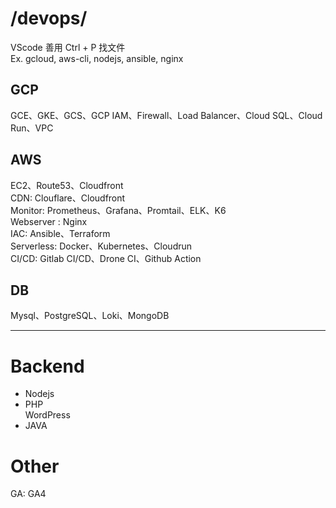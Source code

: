 
# /devops/

VScode 善用 Ctrl + P 找文件  
Ex. gcloud, aws-cli, nodejs, ansible, nginx  

## GCP
GCE、GKE、GCS、GCP IAM、Firewall、Load Balancer、Cloud SQL、Cloud Run、VPC  
  
## AWS  
EC2、Route53、Cloudfront  
CDN: Clouflare、Cloudfront  
Monitor: Prometheus、Grafana、Promtail、ELK、K6  
Webserver : Nginx  
IAC: Ansible、Terraform  
Serverless: Docker、Kubernetes、Cloudrun  
CI/CD: Gitlab CI/CD、Drone CI、Github Action  

## DB 
Mysql、PostgreSQL、Loki、MongoDB

--- 
# Backend
* Nodejs  
* PHP  
WordPress  
* JAVA  

# Other
GA: GA4 